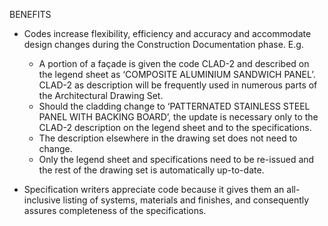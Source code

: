 BENEFITS

- Codes increase flexibility, efficiency and accuracy and accommodate design changes during the Construction Documentation phase. E.g.
  - A portion of a façade is given the code CLAD-2 and described on the legend sheet as ‘COMPOSITE ALUMINIUM SANDWICH PANEL’. CLAD-2 as description will be frequently used in numerous parts of the Architectural Drawing Set.
  - Should the cladding change to ‘PATTERNATED STAINLESS STEEL PANEL WITH BACKING BOARD’, the update is necessary only to the CLAD-2 description on the legend sheet and to the specifications.
  - The description elsewhere in the drawing set does not need to change.
  - Only the legend sheet and specifications need to be re-issued and the rest of the drawing set is automatically up-to-date.

- Specification writers appreciate code because it gives them an all-inclusive listing of systems, materials and finishes, and consequently assures completeness of the specifications.
